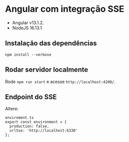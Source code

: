 # Angular com integração SSE

* Angular v13.1.2.
* NodeJS 16.13.1

## Instalação das dependências
`npm install --verbose`

## Rodar servidor localmente

Rode `npm run start` e acesse `http://localhost:4200/`.

## Endpoint do SSE
Altere:

```
enviroment.ts
export const environment = {
  production: false,
  urlSse: 'http://localhost:6330'
};
```